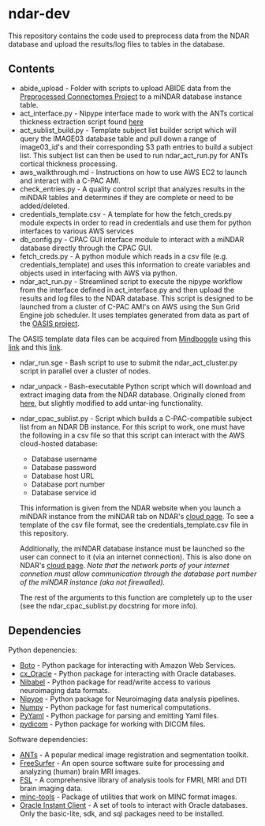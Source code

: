 ndar-dev
========
This repository contains the code used to preprocess data from the NDAR database and upload the results/log files to tables in the database.

## Contents
- abide_upload - Folder with scripts to upload ABIDE data from the [Preprocessed Connectomes Project](http://preprocessed-connectomes-project.github.io/) to a miNDAR database instance table.
- act_interface.py - Nipype interface made to work with the ANTs cortical thickness extraction script found [here](https://raw.githubusercontent.com/stnava/ANTs/master/Scripts/antsCorticalThickness.sh)
- act_sublist_build.py - Template subject list builder script which will query the IMAGE03 database table and pull down a range of image03_id's and their corresponding S3 path entries to build a subject list. This subject list can then be used to run ndar_act_run.py for ANTs cortical thickness processing.
- aws_walkthrough.md - Instructions on how to use AWS EC2 to launch and interact with a C-PAC AMI.
- check_entries.py - A quality control script that analyzes results in the miNDAR tables and determines if they are complete or need to be added/deleted.
- credentials_template.csv - A template for how the fetch_creds.py module expects in order to read in credentials and use them for python interfaces to various AWS services
- db_config.py - CPAC GUI interface module to interact with a miNDAR database directly through the CPAC GUI.
- fetch_creds.py - A python module which reads in a csv file (e.g. credentials_template) and uses this information to create variables and objects used in interfacing with AWS via python.
- ndar_act_run.py - Streamlined script to execute the nipype workflow from the interface defined in act_interface.py and then upload the results and log files to the NDAR database. This script is designed to be launched from a cluster of C-PAC AMI's on AWS using the Sun Grid Engine job scheduler. It uses templates generated from data as part of the [OASIS project](http://www.oasis-brains.org/app/template/Index.vm).

The OASIS template data files can be acquired from [Mindboggle](http://mindboggle.info) using this [link](http://mindboggle.info/data/templates/atropos/OASIS-30_Atropos_template.tar.gz) and this [link](http://mindboggle.info/data/atlases/jointfusion/OASIS-TRT-20_jointfusion_DKT31_CMA_labels_in_OASIS-30.nii.gz).

- ndar_run.sge - Bash script to use to submit the ndar_act_cluster.py script in parallel over a cluster of nodes.
- ndar_unpack - Bash-executable Python script which will download and extract imaging data from the NDAR database. Originally cloned from [here](https://raw.githubusercontent.com/chaselgrove/ndar/master/ndar_unpack/ndar_unpack), but slightly modified to add untar-ing functionality.
- ndar_cpac_sublist.py - Script which builds a C-PAC-compatible subject list from an NDAR DB instance. For this script to work, one must have the following in a csv file so that this script can interact with the AWS cloud-hosted database:
    - Database username
    - Database password
    - Database host URL
    - Database port number
    - Database service id

    This information is given from the NDAR website when you launch a miNDAR instance from the miNDAR tab on NDAR's [cloud page](https://ndar.nih.gov/launch_cloud_db.html). To see a template of the csv file format, see the credentials_template.csv file in this repository. 

    Additionally, the miNDAR database instance must be launched so the user can connect to it (via an internet connection). This is also done on NDAR's [cloud page](https://ndar.nih.gov/launch_cloud_db.html). *Note that the network ports of your internet connetion must allow communication through the database port number of the miNDAR instance (aka not firewalled).*

    The rest of the arguments to this function are completely up to the user (see the ndar_cpac_sublist.py docstring for more info).

## Dependencies
Python depenencies:
- [Boto](http://boto.readthedocs.org/en/latest/) - Python package for interacting with Amazon Web Services.
- [cx_Oracle](http://cx-oracle.readthedocs.org/en/latest/index.html) - Python package for interacting with Oracle databases.
- [Nibabel](http://nipy.org/nibabel/api.html) - Python package for read/write access to various neuroimaging data formats.
- [Nipype](http://nipy.sourceforge.net/nipype/documentation.html) - Python package for Neuroimaging data analysis pipelines.
- [Numpy](http://docs.scipy.org/doc/numpy/reference/) - Python package for fast numerical computations.
- [PyYaml](http://pyyaml.org/wiki/PyYAMLDocumentation) - Python package for parsing and emitting Yaml files.
- [pydicom](https://code.google.com/p/pydicom/) - Python package for working with DICOM files.

Software dependencies:
- [ANTs](http://stnava.github.io/ANTs/) - A popular medical image registration and segmentation toolkit.
- [FreeSurfer](http://surfer.nmr.mgh.harvard.edu/) - An open source software suite for processing and analyzing (human) brain MRI images.
- [FSL](http://fsl.fmrib.ox.ac.uk/fsl/fslwiki/) - A comprehensive library of analysis tools for FMRI, MRI and DTI brain imaging data.
- [minc-tools](https://github.com/BIC-MNI/minc-tools/) - Package of utilities that work on MINC format images.
- [Oracle Instant Client](http://www.oracle.com/technetwork/database/features/instant-client/index-097480.html) - A set of tools to interact with Oracle databases. Only the basic-lite, sdk, and sql packages need to be installed.
